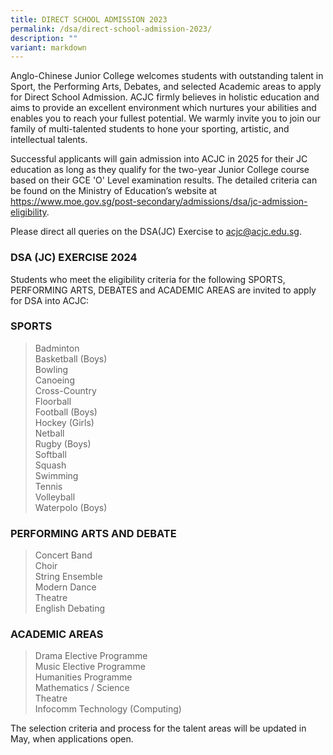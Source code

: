 ```yaml
---
title: DIRECT SCHOOL ADMISSION 2023
permalink: /dsa/direct-school-admission-2023/
description: ""
variant: markdown
---
```

<p align="”justify”">Anglo-Chinese Junior College welcomes students with outstanding talent in Sport, the Performing Arts, Debates, and selected Academic areas to apply for Direct School Admission. ACJC firmly believes in holistic education and aims to provide an excellent environment which nurtures your abilities and enables you to reach your fullest potential. We warmly invite you to join our family of multi-talented students to hone your sporting, artistic, and intellectual talents.</p>

<p align="”justify”">Successful applicants will gain admission into ACJC in 2025 for their JC education as long as they qualify for the two-year Junior College course based on their GCE 'O' Level
examination results. The detailed criteria can be found on the Ministry of Education’s website at <a target="_blank" href="https://www.moe.gov.sg/post-secondary/admissions/dsa/jc-admission-eligibility">https://www.moe.gov.sg/post-secondary/admissions/dsa/jc-admission-eligibility</a>.</p>

Please direct all queries on the DSA(JC) Exercise to acjc@acjc.edu.sg.

### DSA (JC) EXERCISE 2024
Students who meet the eligibility criteria for the following SPORTS, PERFORMING ARTS, DEBATES and ACADEMIC AREAS are invited to apply for DSA into ACJC:

### SPORTS
<blockquote>
<div>Badminton</div>
<div>Basketball (Boys)</div>
<div>Bowling</div>
<div>Canoeing</div>
<div>Cross-Country</div>
<div>Floorball</div>
	<div>Football (Boys)</div>
<div>Hockey (Girls)</div>
<div>Netball</div>
<div>Rugby (Boys)</div>
<div>Softball</div>
<div>Squash</div>
<div>Swimming</div>
<div>Tennis</div>
<div>Volleyball</div>
<div>Waterpolo (Boys)</div>
</blockquote>

### PERFORMING ARTS AND DEBATE
<blockquote>
<div>Concert Band</div>
<div>Choir</div>
<div>String Ensemble</div>
<div>Modern Dance</div>
<div>Theatre</div>
<div>English Debating</div>
</blockquote>


### ACADEMIC AREAS
<blockquote>
<div>Drama Elective Programme</div>
<div>Music Elective Programme</div>
<div>Humanities Programme</div>
<div>Mathematics / Science</div>
<div>Theatre</div>
<div>Infocomm Technology (Computing)</div>
</blockquote>

The selection criteria and process for the talent areas will be updated in May, when applications open.
